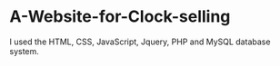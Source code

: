 # A-Website-for-Clock-selling
I used the HTML, CSS, JavaScript, Jquery, PHP and MySQL database system.
